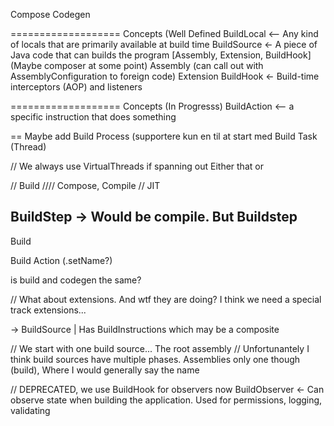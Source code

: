 Compose
Codegen

=================== Concepts (Well Defined
BuildLocal <-- Any kind of locals that are primarily available at build time
BuildSource <- A piece of Java code that can builds the program [Assembly, Extension, BuildHook] (Maybe composer at some point)
  Assembly   (can call out with AssemblyConfiguration to foreign code)
  Extension
  BuildHook <- Build-time interceptors (AOP) and listeners 

  

=================== Concepts (In Progresss) 
BuildAction <-- a specific instruction that does something


== Maybe add
Build Process (supportere kun en til at start med
Build Task (Thread)

// We always use VirtualThreads if spanning out 
Either that or



// Build
//// Compose, Compile
// JIT

BuildStep -> Would be compile. But Buildstep
------------
Build

Build Action (.setName?)


is build and codegen the same?

// What about extensions. And wtf they are doing? I think we need a special track extensions...

-> BuildSource | Has BuildInstructions which may be a composite

// We start with one build source... The root assembly
// Unfortunantely I think build sources have multiple phases. Assemblies only one though (build), Where I would generally say the name


// DEPRECATED, we use BuildHook for observers now
BuildObserver <- Can observe state when building the application. Used for permissions, logging, validating
